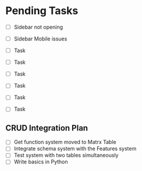 # Pending Tasks

- [ ] Sidebar not opening
- [ ] Sidebar Mobile issues
- [ ] Task
- [ ] Task
- [ ] Task
- [ ] Task
- [ ] Task
- [ ] Task



## CRUD Integration Plan

- [ ] Get function system moved to Matrx Table
- [ ] Integrate schema system with the Features system
- [ ] Test system with two tables simultaneously
- [ ] Write basics in Python
